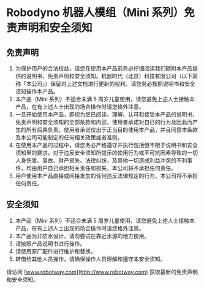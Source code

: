# Robodyno 机器人模组（Mini 系列）免责声明和安全须知

## 免责声明

1. 为保护用户的合法权益，请您在使用本产品前务必仔细阅读我们随附本产品提供的说明书、免责声明和安全须知。机器时代（北京）科技有限公司（以下简称「本公司」）保留对上述文档进行更新的权利。请您务必按照说明书和安全须知操作本产品。
2. 本产品（Mini 系列）不适合未满 5 周岁儿童使用，请您避免上述人士接触本产品，在有上述人士出现的场合操作时请您格外注意。
3. 一旦开始使用本产品，即视为您已阅读、理解、认可和接受本产品的说明书、免责声明和安全须知的全部条款和内容。使用者承诺对自已的行为及因此而产生的所有后果负责。使用者承诺仅出于正当目的使用本产品，并且同意本条款及本公司可能制定的任何相关政策或者准则。
4. 在使用本产品的过程中，请您务必严格遵守并执行包括但不限于说明书和安全须知里的要求。对于违反安全须知所提示的使用行为或不可抗因素导致的一切人身伤害、事故、财产损失、法律纠纷，及其他一切造成利益冲突的不利事件，均由用户自己承担相关责任和损失，本公司将不承担任何责任。
5. 用户使用本产品直接或间接发生的任何违反法律规定的行为，本公司将不承担任何责任。

## 安全须知

1. 本产品（Mini 系列）不适合未满 5 周岁儿童使用，请您避免上述人士接触本产品，在有上述人士出现的场合操作时请您格外注意。
2. 本产品为非防水设计，请勿尝试在靠近水源的地方使用。
3. 请按照产品说明书进行操作。
4. 请使用原厂配件进行维护和替换。
5. 转借给其他人员操作，请确保操作人员理解和遵守本安全须知。

请访问 [www.robotway.com](http://www.robotway.com) 获取最新的免责声明和安全须知。
